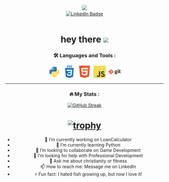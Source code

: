 <div id="header" align="center">
  <img src="https://media.giphy.com/media/qgQUggAC3Pfv687qPC/giphy.gif" width="100"/>
</div>

<div id="badges" align="center">
  <a href="https://www.linkedin.com/in/brendan-tomlinson-aa3002a1/">
    <img src="https://img.shields.io/badge/LinkedIn-blue?style=for-the-badge&logo=linkedin&logoColor=white" alt="LinkedIn Badge"/>
  </a>
  
  
<div id="views" align="center">
  <img src="https://komarev.com/ghpvc/?username=bltomlin&style=flat-square&color=blue" alt=""/>
</div>

<h1>
  hey there
  <img src="https://media.giphy.com/media/hvRJCLFzcasrR4ia7z/giphy.gif" width="30px"/>
</h1>

### :hammer_and_wrench: Languages and Tools :

<div>
  <img src="https://github.com/devicons/devicon/blob/master/icons/python/python-original.svg" title="Python" alt="Python" width="40" height="40"/>&nbsp;
  <img src="https://github.com/devicons/devicon/blob/master/icons/css3/css3-plain-wordmark.svg"  title="CSS3" alt="CSS" width="40" height="40"/>&nbsp;
  <img src="https://github.com/devicons/devicon/blob/master/icons/html5/html5-original.svg" title="HTML5" alt="HTML" width="40" height="40"/>&nbsp;
  <img src="https://github.com/devicons/devicon/blob/master/icons/javascript/javascript-original.svg" title="JavaScript" alt="JavaScript" width="40" height="40"/>&nbsp;
  <img src="https://github.com/devicons/devicon/blob/master/icons/git/git-original-wordmark.svg" title="Git" **alt="Git" width="40" height="40"/>
</div>

---
### :fire: My Stats :
[![GitHub Streak](http://github-readme-streak-stats.herokuapp.com?user=bltomlin&theme=buefy-dark&date_format=j%2Fn%5B%2FY%5D)](https://git.io/streak-stats)
# [![trophy](https://github-profile-trophy.vercel.app/?username=bltomlin&theme=radical&row=2&column=3)](https://github.com/ryo-ma/github-profile-trophy)



- 🔭 I’m currently working on LoanCalculator
- 🌱 I’m currently learning Python
- 👯 I’m looking to collaborate on Game Development
- 🤔 I’m looking for help with Professional Development
- 💬 Ask me about christianity or fitness
- 📫 How to reach me: Message me on LinkedIn
- ⚡ Fun fact: I hated fish growing up, but now I love it!
